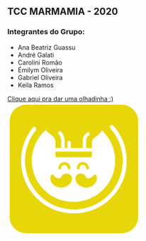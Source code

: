 

<h2> TCC MARMAMIA - 2020 </h2>
<h3> Integrantes do Grupo: </h3>
<ul>
  <li>Ana Beatriz Guassu</li>
  <li>André Galati</li>
  <li>Carolini Romão</li>
  <li>Émilym Oliveira</li>
  <li>Gabriel Oliveira</li>
  <li>Keila Ramos</li>
</ul>
<a href="">Clique aqui pra dar uma olhadinha :)</a>
<img src="Imagens/icone.png">
